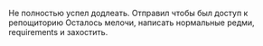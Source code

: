 Не полностью успел додлеать.
Отправил чтобы был доступ к репощиторию
Осталось мелочи, написать нормальные редми, requirements и захостить.


